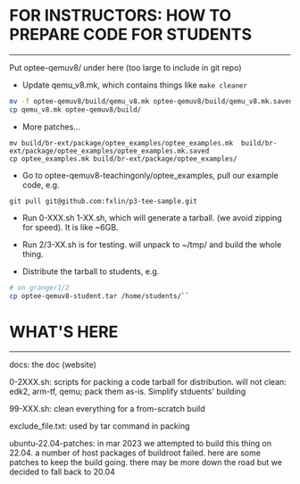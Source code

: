 # FOR INSTRUCTORS: HOW TO PREPARE CODE FOR STUDENTS
------------------------------------
Put optee-qemuv8/ under here (too large to include in git repo)

* Update qemu_v8.mk, which contains things like ``make cleaner``

```bash
mv -f optee-qemuv8/build/qemu_v8.mk optee-qemuv8/build/qemu_v8.mk.saved
cp qemu_v8.mk optee-qemuv8/build/
```

* More patches...
```
mv build/br-ext/package/optee_examples/optee_examples.mk  build/br-ext/package/optee_examples/optee_examples.mk.saved
cp optee_examples.mk build/br-ext/package/optee_examples/
```

* Go to optee-qemuv8-teachingonly/optee_examples, pull our example code, e.g. 
```
git pull git@github.com:fxlin/p3-tee-sample.git
```

* Run 0-XXX.sh 1-XX.sh, which will generate a tarball. (we avoid zipping for speed). It is like ~6GB. 

* Run 2/3-XX.sh is for testing. will unpack to ~/tmp/ and build the whole thing. 

* Distribute the tarball to students, e.g. 

```bash
# on granger1/2
cp optee-qemuv8-student.tar /home/students/``
```

# WHAT'S HERE
--------------------------
docs: the doc (website) 

0-2XXX.sh: scripts for packing a code tarball for distribution. will not clean: edk2, arm-tf, qemu; pack them as-is. Simplify stduents' building

99-XXX.sh: clean everything for a from-scratch build

exclude_file.txt: used by tar command in packing

ubuntu-22.04-patches: in mar 2023 we attempted to build this thing on 22.04. a number of host packages of buildroot failed. here are some patches to keep the build going. there may be more down the road but we decided to fall back to 20.04


